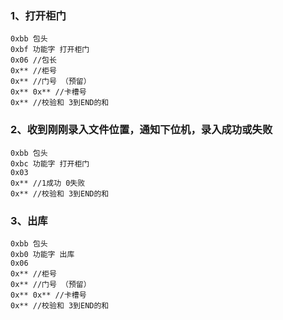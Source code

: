### 1、打开柜门

```
0xbb 包头
0xbf 功能字 打开柜门
0x06 //包长
0x** //柜号
0x** //门号 （预留）
0x** 0x** //卡槽号
0x** //校验和 3到END的和

```



### 2、收到刚刚录入文件位置，通知下位机，录入成功或失败

```
0xbb 包头
0xbc 功能字 打开柜门
0x03
0x** //1成功 0失败
0x** //校验和 3到END的和

```



### 3、出库

```
0xbb 包头
0xb0 功能字 出库
0x06
0x** //柜号
0x** //门号 （预留）
0x** 0x** //卡槽号
0x** //校验和 3到END的和

```



